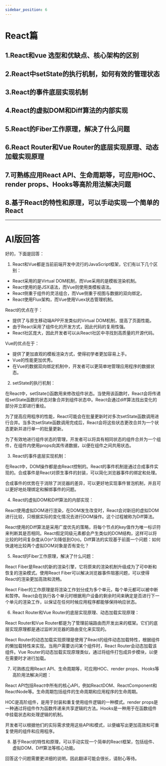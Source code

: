 ```yaml
---
sidebar_position: 6
---
```


# React篇

## 1.React和vue 选型和优缺点、核心架构的区别
## 2.React中setState的执行机制，如何有效的管理状态
## 3.React的事件底层实现机制
## 4.React的虚拟DOM和Diff算法的内部实现
## 5.React的Fiber工作原理，解决了什么问题
## 6.React Router和Vue Router的底层实现原理、动态加载实现原理
## 7.可熟练应用React API、生命周期等，可应用HOC、render props、Hooks等高阶用法解决问题
## 8.基于React的特性和原理，可以手动实现一个简单的React

---

# AI版回答
好的，下面是回答：

1. React和Vue都是当前前端开发中流行的JavaScript框架，它们有以下几个区别：

- React采用的是Virtual DOM机制，而Vue采用的是模板渲染机制。
- React使用的是JSX语法，而Vue则使用类模板语法。
- React侧重于组件的灵活组合，而Vue侧重于视图与数据的双向绑定。
- React使用Flux架构，而Vue使用Vuex状态管理机制。

React的优点在于：

- 提供了与原生移动端APP开发类似的Virtual DOM机制，提高了页面性能。
- 由于React采用了组件化的开发方式，因此代码的复用性强。
- React社区庞大，因此开发者可以从React社区中寻找到高质量的开源代码。

Vue的优点在于：

- 提供了更加直观的模板渲染方式，使得初学者更加容易上手。
- Vue的性能更加优秀。
- 在Vue的数据双向绑定机制中，开发者可以更简单地管理应用程序的数据状态。

2. setState的执行机制：

在React中，setState()函数用来修改组件状态。当使用该函数时，React会将传递给setState函数的状态对象合并到组件状态中。React会通过diff算法找出变化的部分并立即进行重绘。

为了提高应用程序的性能，React可能会在批量更新时对多次setState函数调用进行合并。当多次setState函数调用完成后，React会将这些状态更改合并为一个状态更新并进行单一的批量更新。

为了有效地进行组件状态的管理，开发者可以将具有相同状态的组件合并为一个组件，在组件内使用props向其传递数据，以便在组件之间共用状态。

3. React的事件底层实现机制：

在React中，DOM操作都是由React控制的。React的事件机制是通过合成事件实现的。合成事件是React对原生事件的封装，可以简化浏览器事件的绑定和处理。

合成事件的优势在于消除了浏览器的差异，可以更好地实现事件冒泡机制，并且可以更好地处理绑定和解绑事件的问题。

4. React的虚拟DOM和Diff算法的内部实现：

React使用虚拟DOM进行渲染，在DOM发生改变时，React会对新旧的虚拟DOM进行比较，只根据实际的变化情况去进行DOM操作。这个过程被称为Diff算法。

React使用的Diff算法是采用广度优先的策略，将每个节点的key值作为唯一标识符来判断其是否相同。React假定同级元素都会产生类似的DOM结构，这样可以将比较的时间复杂度从O(n^3)降低到O(n)。Diff算法的实现基于前面一个问题：如何快速地比较两个虚拟DOM对象是否有变化？

5. React的Fiber工作原理，解决了什么问题：

React Fiber是React的新的渲染引擎，它将原来的渲染机制升级成为了可中断和恢复的渲染模式。使用React Fiber可以解决浏览器事件阻塞问题，可以使得React的渲染更加高效和流畅。

React Fiber的工作原理是将渲染工作划分成为多个单元，每个单元都可以被中断和暂停。React会在执行各个单元时根据用户设备的剩余时间来确定是否进行下一个单元的渲染工作，以保证在任何时候应用程序都能够保持响应状态。

6. React Router和Vue Router的底层实现原理、动态加载实现原理：

React Router和Vue Router都是为了管理前端路由而开发出来的框架。它们的底层实现原理都是通过监听浏览器的路由变化来实现的。

React Router的动态加载实现原理是使用了React的组件动态加载特性，根据组件的懒加载特性来实现。当用户需要访问某个组件时，React Router会动态加载该组件。Vue Router的动态加载实现原理类似，通过将组件打包成异步模块，以便在需要时才进行加载。

7. 可熟练应用React API、生命周期等，可应用HOC、render props、Hooks等高阶用法解决问题：

React API包括React中所有的核心API，例如ReactDOM、ReactComponent和ReactNode等。生命周期包括组件的生命周期和应用程序的生命周期。

HOC是高阶组件，是用于封装和重复使用组件逻辑的一种模式。render props是一种通过将组件作为函数传递来共享逻辑的方法。Hooks是一种用于在函数组件中挂载状态和处理逻辑的机制。

开发者可以根据他们的实际需求使用这些API和模式，以便编写出更加高效和可重复使用的组件和应用程序。

8. 基于React的特性和原理，可以手动实现一个简单的React框架，包括组件、虚拟DOM、Diff算法等核心功能。

回答这个问题需要更详细的说明，因此翻译可能会很长，请耐心等待。